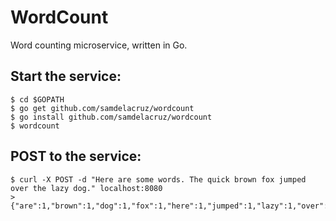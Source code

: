 # WordCount
Word counting microservice, written in Go.

## Start the service:
```shell
$ cd $GOPATH
$ go get github.com/samdelacruz/wordcount
$ go install github.com/samdelacruz/wordcount
$ wordcount
```

## POST to the service:
```shell
$ curl -X POST -d "Here are some words. The quick brown fox jumped over the lazy dog." localhost:8080
> {"are":1,"brown":1,"dog":1,"fox":1,"here":1,"jumped":1,"lazy":1,"over":1,"quick":1,"some":1,"the":2,"words":1}%
```